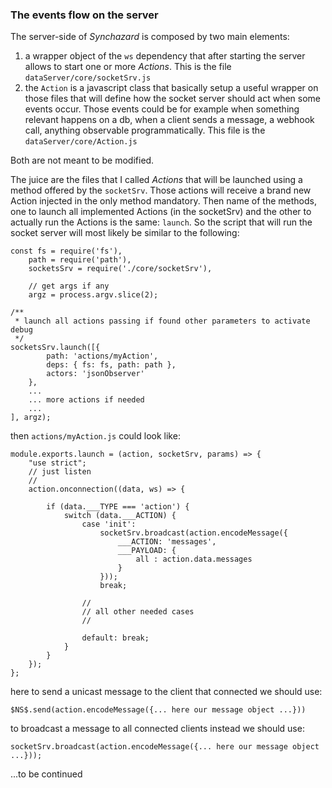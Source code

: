 ### The events flow on the server

The server-side of _Synchazard_ is composed by two main elements:
1) a wrapper object of the `ws` dependency that after starting the server allows to start one or more _Actions_. This is the file `dataServer/core/socketSrv.js`
2) the `Action` is a javascript class that basically setup a useful wrapper on those files that will define how the socket server should act when some events occur. Those events could be for example when something relevant happens on a db, when a client sends a message, a webhook call, anything observable programmatically. This file is the `dataServer/core/Action.js`

Both are not meant to be modified.

The juice are the files that I called _Actions_ that will be launched using a method offered by the `socketSrv`. Those actions will receive a brand new Action injected in the only method mandatory.
Then name of the methods, one to launch all implemented Actions (in the socketSrv) and the other to actually run the Actions is the same: `launch`. So the script that will run the socket server will most likely be similar to the following:
```
const fs = require('fs'),
    path = require('path'),
    socketsSrv = require('./core/socketSrv'),

    // get args if any
    argz = process.argv.slice(2);

/**
 * launch all actions passing if found other parameters to activate debug
 */
socketsSrv.launch([{
        path: 'actions/myAction',
        deps: { fs: fs, path: path },
        actors: 'jsonObserver'
    },
    ...
    ... more actions if needed
    ... 
], argz);
```

then `actions/myAction.js` could look like:

```
module.exports.launch = (action, socketSrv, params) => {
    "use strict";
    // just listen
    //
    action.onconnection((data, ws) => {

        if (data.___TYPE === 'action') {
            switch (data.___ACTION) {
                case 'init':
                    socketSrv.broadcast(action.encodeMessage({
                        ___ACTION: 'messages',
                        ___PAYLOAD: {
                            all : action.data.messages
                        }
                    }));
                    break;
                
                //
                // all other needed cases
                //

                default: break;
            }
        }
    });
};
```

here to send a unicast message to the client that connected we should use:

    $NS$.send(action.encodeMessage({... here our message object ...}))  

to broadcast a message to all connected clients instead we should use:

    socketSrv.broadcast(action.encodeMessage({... here our message object ...}));

...to be continued